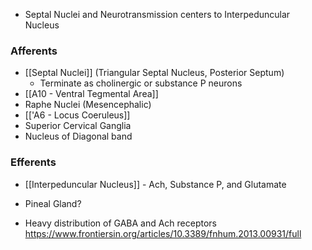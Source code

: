 - Septal Nuclei and Neurotransmission centers to Interpeduncular Nucleus
### Afferents
- [[Septal Nuclei]] (Triangular Septal Nucleus, Posterior Septum)
	- Terminate as cholinergic or substance P neurons
- [[A10 - Ventral Tegmental Area]]
- Raphe Nuclei (Mesencephalic)
- [['A6 - Locus Coeruleus]]
- Superior Cervical Ganglia
- Nucleus of Diagonal band
### Efferents
- [[Interpeduncular Nucleus]] - Ach, Substance P, and Glutamate
- Pineal Gland?


- Heavy distribution of GABA and Ach receptors
https://www.frontiersin.org/articles/10.3389/fnhum.2013.00931/full